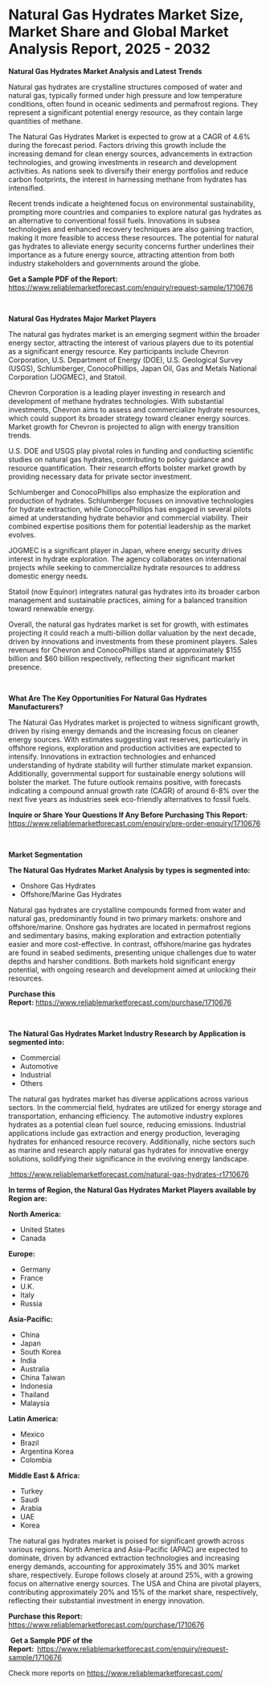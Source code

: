 <p><h1>Natural Gas Hydrates Market Size, Market Share and Global Market Analysis Report, 2025 - 2032</h1></p><p><strong>Natural Gas Hydrates Market Analysis and Latest Trends</strong></p>
<p><p>Natural gas hydrates are crystalline structures composed of water and natural gas, typically formed under high pressure and low temperature conditions, often found in oceanic sediments and permafrost regions. They represent a significant potential energy resource, as they contain large quantities of methane.</p><p>The Natural Gas Hydrates Market is expected to grow at a CAGR of 4.6% during the forecast period. Factors driving this growth include the increasing demand for clean energy sources, advancements in extraction technologies, and growing investments in research and development activities. As nations seek to diversify their energy portfolios and reduce carbon footprints, the interest in harnessing methane from hydrates has intensified.</p><p>Recent trends indicate a heightened focus on environmental sustainability, prompting more countries and companies to explore natural gas hydrates as an alternative to conventional fossil fuels. Innovations in subsea technologies and enhanced recovery techniques are also gaining traction, making it more feasible to access these resources. The potential for natural gas hydrates to alleviate energy security concerns further underlines their importance as a future energy source, attracting attention from both industry stakeholders and governments around the globe.</p></p>
<p><strong>Get a Sample PDF of the Report:&nbsp;</strong> <a href="https://www.reliablemarketforecast.com/enquiry/request-sample/1710676?utm_campaign=2736&utm_medium=2&utm_source=Github&utm_content=ia&utm_term=27032025&utm_id=natural-gas-hydrates">https://www.reliablemarketforecast.com/enquiry/request-sample/1710676</a></p>
<p>&nbsp;</p>
<p><strong>Natural Gas Hydrates Major Market Players</strong></p>
<p><p>The natural gas hydrates market is an emerging segment within the broader energy sector, attracting the interest of various players due to its potential as a significant energy resource. Key participants include Chevron Corporation, U.S. Department of Energy (DOE), U.S. Geological Survey (USGS), Schlumberger, ConocoPhillips, Japan Oil, Gas and Metals National Corporation (JOGMEC), and Statoil.</p><p>Chevron Corporation is a leading player investing in research and development of methane hydrates technologies. With substantial investments, Chevron aims to assess and commercialize hydrate resources, which could support its broader strategy toward cleaner energy sources. Market growth for Chevron is projected to align with energy transition trends.</p><p>U.S. DOE and USGS play pivotal roles in funding and conducting scientific studies on natural gas hydrates, contributing to policy guidance and resource quantification. Their research efforts bolster market growth by providing necessary data for private sector investment.</p><p>Schlumberger and ConocoPhillips also emphasize the exploration and production of hydrates. Schlumberger focuses on innovative technologies for hydrate extraction, while ConocoPhillips has engaged in several pilots aimed at understanding hydrate behavior and commercial viability. Their combined expertise positions them for potential leadership as the market evolves.</p><p>JOGMEC is a significant player in Japan, where energy security drives interest in hydrate exploration. The agency collaborates on international projects while seeking to commercialize hydrate resources to address domestic energy needs.</p><p>Statoil (now Equinor) integrates natural gas hydrates into its broader carbon management and sustainable practices, aiming for a balanced transition toward renewable energy. </p><p>Overall, the natural gas hydrates market is set for growth, with estimates projecting it could reach a multi-billion dollar valuation by the next decade, driven by innovations and investments from these prominent players. Sales revenues for Chevron and ConocoPhillips stand at approximately $155 billion and $60 billion respectively, reflecting their significant market presence.</p></p>
<p>&nbsp;</p>
<p><strong>What Are The Key Opportunities For Natural Gas Hydrates Manufacturers?</strong></p>
<p><p>The Natural Gas Hydrates market is projected to witness significant growth, driven by rising energy demands and the increasing focus on cleaner energy sources. With estimates suggesting vast reserves, particularly in offshore regions, exploration and production activities are expected to intensify. Innovations in extraction technologies and enhanced understanding of hydrate stability will further stimulate market expansion. Additionally, governmental support for sustainable energy solutions will bolster the market. The future outlook remains positive, with forecasts indicating a compound annual growth rate (CAGR) of around 6-8% over the next five years as industries seek eco-friendly alternatives to fossil fuels.</p></p>
<p><strong>Inquire or Share Your Questions If Any Before Purchasing This Report:</strong> <a href="https://www.reliablemarketforecast.com/enquiry/pre-order-enquiry/1710676?utm_campaign=2736&utm_medium=2&utm_source=Github&utm_content=ia&utm_term=27032025&utm_id=natural-gas-hydrates">https://www.reliablemarketforecast.com/enquiry/pre-order-enquiry/1710676</a></p>
<p>&nbsp;</p>
<p><strong>Market Segmentation</strong></p>
<p><strong>The Natural Gas Hydrates Market Analysis by types is segmented into:</strong></p>
<p><ul><li>Onshore Gas Hydrates</li><li>Offshore/Marine Gas Hydrates</li></ul></p>
<p><p>Natural gas hydrates are crystalline compounds formed from water and natural gas, predominantly found in two primary markets: onshore and offshore/marine. Onshore gas hydrates are located in permafrost regions and sedimentary basins, making exploration and extraction potentially easier and more cost-effective. In contrast, offshore/marine gas hydrates are found in seabed sediments, presenting unique challenges due to water depths and harsher conditions. Both markets hold significant energy potential, with ongoing research and development aimed at unlocking their resources.</p></p>
<p><strong>Purchase this Report:&nbsp;</strong><a href="https://www.reliablemarketforecast.com/purchase/1710676?utm_campaign=2736&utm_medium=2&utm_source=Github&utm_content=ia&utm_term=27032025&utm_id=natural-gas-hydrates">https://www.reliablemarketforecast.com/purchase/1710676</a></p>
<p>&nbsp;</p>
<p><strong>The Natural Gas Hydrates Market Industry Research by Application is segmented into:</strong></p>
<p><ul><li>Commercial</li><li>Automotive</li><li>Industrial</li><li>Others</li></ul></p>
<p><p>The natural gas hydrates market has diverse applications across various sectors. In the commercial field, hydrates are utilized for energy storage and transportation, enhancing efficiency. The automotive industry explores hydrates as a potential clean fuel source, reducing emissions. Industrial applications include gas extraction and energy production, leveraging hydrates for enhanced resource recovery. Additionally, niche sectors such as marine and research apply natural gas hydrates for innovative energy solutions, solidifying their significance in the evolving energy landscape.</p></p>
<p><a href="https://www.reliablemarketforecast.com/natural-gas-hydrates-r1710676?utm_campaign=2736&utm_medium=2&utm_source=Github&utm_content=ia&utm_term=27032025&utm_id=natural-gas-hydrates">&nbsp;https://www.reliablemarketforecast.com/natural-gas-hydrates-r1710676</a></p>
<p><strong>In terms of Region, the Natural Gas Hydrates Market Players available by Region are:</strong></p>
<p>
    <p> <strong> North America: </strong>
        <ul>
            <li>United States</li>
            <li>Canada</li>
        </ul>
        </p> 
    <p> <strong> Europe: </strong>
        <ul>
            <li>Germany</li>
            <li>France</li>
            <li>U.K.</li>
            <li>Italy</li>
            <li>Russia</li>
        </ul>
        </p> 
    <p> <strong> Asia-Pacific: </strong>
        <ul>
            <li>China</li>
            <li>Japan</li>
            <li>South Korea</li>
            <li>India</li>
            <li>Australia</li>
            <li>China Taiwan</li>
            <li>Indonesia</li>
            <li>Thailand</li>
            <li>Malaysia</li>
        </ul>
        </p> 
    <p> <strong> Latin America: </strong>
        <ul>
            <li>Mexico</li>
            <li>Brazil</li>
            <li>Argentina Korea</li>
            <li>Colombia</li>
        </ul>
        </p> 
    <p> <strong> Middle East & Africa: </strong>
        <ul>
            <li>Turkey</li>
            <li>Saudi</li>
            <li>Arabia</li>
            <li>UAE</li>
            <li>Korea</li>
        </ul>
    </p>
    </p>
<p><p>The natural gas hydrates market is poised for significant growth across various regions. North America and Asia-Pacific (APAC) are expected to dominate, driven by advanced extraction technologies and increasing energy demands, accounting for approximately 35% and 30% market share, respectively. Europe follows closely at around 25%, with a growing focus on alternative energy sources. The USA and China are pivotal players, contributing approximately 20% and 15% of the market share, respectively, reflecting their substantial investment in energy innovation.</p></p>
<p><strong>Purchase this Report: </strong><a href="https://www.reliablemarketforecast.com/purchase/1710676?utm_campaign=2736&utm_medium=2&utm_source=Github&utm_content=ia&utm_term=27032025&utm_id=natural-gas-hydrates">https://www.reliablemarketforecast.com/purchase/1710676</a></p>
<p>&nbsp;<strong>Get a Sample PDF of the Report:&nbsp;&nbsp;</strong><a href="https://www.reliablemarketforecast.com/enquiry/request-sample/1710676?utm_campaign=2736&utm_medium=2&utm_source=Github&utm_content=ia&utm_term=27032025&utm_id=natural-gas-hydrates">https://www.reliablemarketforecast.com/enquiry/request-sample/1710676</a></p>
<p><strong></strong></p>
<p>Check more reports on <a href="https://www.reliablemarketforecast.com/?utm_campaign=2736&utm_medium=2&utm_source=Github&utm_content=ia&utm_term=27032025&utm_id=natural-gas-hydrates">https://www.reliablemarketforecast.com/</a></p>
